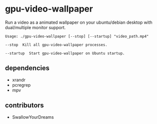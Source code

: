 # gpu-video-wallpaper

Run a video as a animated wallpaper on your ubuntu/debian desktop with dual/multiple monitor support.

````
Usage: ./gpu-video-wallpaper [--stop] [--startup] "video_path.mp4"

--stop  Kill all gpu-video-wallpaper processes.

--startup  Start gpu-video-wallpaper on Ubuntu startup.
````

## dependencies

- xrandr
- pcregrep
- mpv

## contributors
- SwallowYourDreams